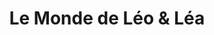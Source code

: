 ---
title: "Le Monde de Léo & Léa"
url: /saint-leonard-de-noblat/le-monde-de-leo-et-lea/
shop: jouets
---